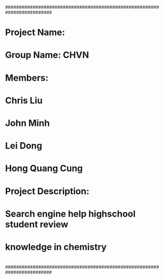
#########################################################################
#									#
#			Project Name:					#
#			Group Name: CHVN				#
#			Members:					#
#				Chris Liu				#
#				John Minh				#
#				Lei Dong				#
#				Hong Quang Cung				#
#									#
#			Project Description:				#
#		Search engine help highschool student review		#
#		knowledge in chemistry					#
#									#
#									#
#########################################################################


